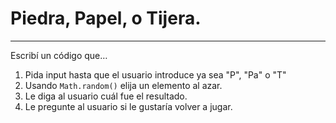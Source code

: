 
# Piedra, Papel, o Tijera.
___

Escribí un código que…

1. Pida input hasta que el usuario introduce ya sea "P", "Pa" o "T"
2. Usando ``Math.random()`` elija un elemento al azar.
3. Le diga al usuario cuál fue el resultado.
4. Le pregunte al usuario si le gustaría volver a jugar.